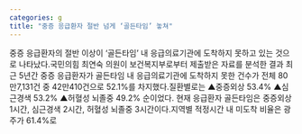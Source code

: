 ```yaml
---
categories: g
title: "중증 응급환자 절반 넘게 ‘골든타임’ 놓쳐"
---
```

중증 응급환자의 절반 이상이 ‘골든타임’ 내 응급의료기관에 도착하지 못하고 있는 것으로 나타났다.국민의힘 최연숙 의원이 보건복지부로부터 제출받은 자료를 분석한 결과 최근 5년간 중증 응급환자가 골든타임 내 응급의료기관에 도착하지 못한 건수가 전체 80만7,131건 중 42만410건으로 52.1%를 차지했다.질환별로는 ▲중증외상 53.4% ▲심근경색 53.2% ▲허혈성 뇌졸중 49.2% 순이었다. 현재 응급환자 골든타임은 중증외상 1시간, 심근경색 2시간, 허혈성 뇌졸중 3시간이다.지역별 적정시간 내 미도착 비율은 광주가 61.4%로